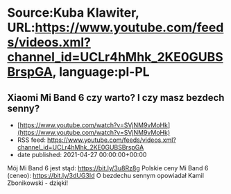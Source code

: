 # Source:Kuba Klawiter, URL:https://www.youtube.com/feeds/videos.xml?channel_id=UCLr4hMhk_2KE0GUBSBrspGA, language:pl-PL

## Xiaomi Mi Band 6 czy warto? I czy masz bezdech senny?
 - [https://www.youtube.com/watch?v=SVjNM9vMoHk](https://www.youtube.com/watch?v=SVjNM9vMoHk)
 - RSS feed: https://www.youtube.com/feeds/videos.xml?channel_id=UCLr4hMhk_2KE0GUBSBrspGA
 - date published: 2021-04-27 00:00:00+00:00

Mój Mi Band 6 jest stąd: https://bit.ly/3u8Rz8g
Polskie ceny Mi Band 6 (ceneo):  https://bit.ly/3dUG3Id
O bezdechu sennym opowiadał Kamil Zbonikowski - dzięki!

